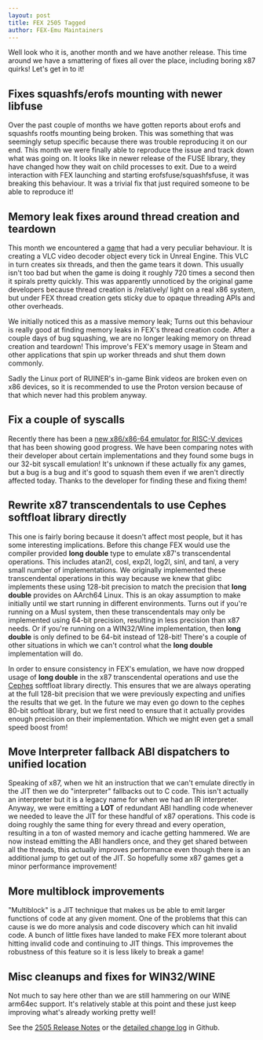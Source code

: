 ```yaml
---
layout: post
title: FEX 2505 Tagged
author: FEX-Emu Maintainers
---
```


Well look who it is, another month and we have another release. This time around we have a smattering of fixes all over the place, including boring
x87 quirks! Let's get in to it!

## Fixes squashfs/erofs mounting with newer libfuse
Over the past couple of months we have gotten reports about erofs and squashfs rootfs mounting being broken. This was something that was seemingly
setup specific because there was trouble reproducing it on our end. This month we were finally able to reproduce the issue and track down what was
going on. It looks like in newer release of the FUSE library, they have changed how they wait on child processes to exit. Due to a weird interaction
with FEX launching and starting erofsfuse/squashfsfuse, it was breaking this behaviour. It was a trivial fix that just required someone to be able to
reproduce it!

## Memory leak fixes around thread creation and teardown
This month we encountered a [game](https://store.steampowered.com/agecheck/app/464060/) that had a very peculiar behaviour. It is creating a VLC video
decoder object every tick in Unreal Engine. This VLC in turn creates six threads, and then the game tears it down. This usually isn't too bad but when
the game is doing it roughly 720 times a second then it spirals pretty quickly. This was apparently unnoticed by the original game developers because
thread creation is /relatively/ light on a real x86 system, but under FEX thread creation gets sticky due to opaque threading APIs and other
overheads.

We initially noticed this as a massive memory leak; Turns out this behaviour is really good at finding memory leaks in FEX's thread creation code.
After a couple days of bug squashing, we are no longer leaking memory on thread creation and teardown! This improve's FEX's memory usage in Steam and
other applications that spin up worker threads and shut them down commonly.

Sadly the Linux port of RUINER's in-game Bink videos are broken even on x86 devices, so it is recommended to use the Proton version because of that
which never had this problem anyway.

## Fix a couple of syscalls
Recently there has been a [new x86/x86-64 emulator for RISC-V devices](https://felix86.com/) that has been showing good progress. We have been
comparing notes with their developer about certain implementations and they found some bugs in our 32-bit syscall emulation! It's unknown if these
actually fix any games, but a bug is a bug and it's good to squash them even if we aren't directly affected today. Thanks to the developer for finding
these and fixing them!

## Rewrite x87 transcendentals to use Cephes softfloat library directly
This one is fairly boring because it doesn't affect most people, but it has some interesting implications. Before this change FEX would use the
compiler provided **long double** type to emulate x87's transcendental operations. This includes atan2l, cosl, exp2l, log2l, sinl, and tanl, a very
small number of implementations. We originally implemented these transcendental operations in this way because we knew that glibc implements these
using 128-bit precision to match the precision that **long double** provides on AArch64 Linux. This is an okay assumption to make initially until we
start running in different environments. Turns out if you're running on a Musl system, then these transcendentals may only be implemented using 64-bit
precision, resulting in less precision than x87 needs. Or if you're running on a WIN32/Wine implementation, then **long double** is only defined to be
64-bit instead of 128-bit! There's a couple of other situations in which we can't control what the **long double** implementation will do.

In order to ensure consistency in FEX's emulation, we have now dropped usage of **long double** in the x87 transcendental operations and use the
[Cephes](https://www.netlib.org/cephes/) softfloat library directly. This ensures that we are always operating at the full 128-bit precision that we
were previously expecting and unifies the results that we get. In the future we may even go down to the cephes 80-bit softloat library, but we first
need to ensure that it actually provides enough precision on their implementation. Which we might even get a small speed boost from!

## Move Interpreter fallback ABI dispatchers to unified location
Speaking of x87, when we hit an instruction that we can't emulate directly in the JIT then we do "interpreter" fallbacks out to C code. This isn't
actually an interpreter but it is a legacy name for when we had an IR interpreter. Anyway, we were emitting a **LOT** of redundant ABI handling code
whenever we needed to leave the JIT for these handful of x87 operations. This code is doing roughly the same thing for every thread and every
operation, resulting in a ton of wasted memory and icache getting hammered. We are now instead emitting the ABI handlers once, and they get shared
between all the threads, this actually improves performance even though there is an additional jump to get out of the JIT. So hopefully some x87 games
get a minor performance improvement!

## More multiblock improvements
"Multiblock" is a JIT technique that makes us be able to emit larger functions of code at any given moment. One of the problems that this can cause is
we do more analysis and code discovery which can hit invalid code. A bunch of little fixes have landed to make FEX more tolerant about hitting invalid
code and continuing to JIT things. This improvemes the robustness of this feature so it is less likely to break a game!

## Misc cleanups and fixes for WIN32/WINE
Not much to say here other than we are still hammering on our WINE arm64ec support. It's relatively stable at this point and these just keep improving
what's already working pretty well!

See the [2505 Release Notes](https://github.com/FEX-Emu/FEX/releases/tag/FEX-2505) or the [detailed change log](https://github.com/FEX-Emu/FEX/compare/FEX-2504...FEX-2505) in Github.
